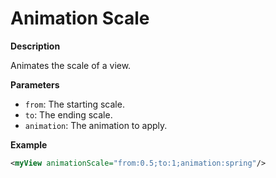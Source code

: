 # Animation Scale

**Description**

Animates the scale of a view.

**Parameters**

- `from`: The starting scale.
- `to`: The ending scale.
- `animation`: The animation to apply.

**Example**

```xml
<myView animationScale="from:0.5;to:1;animation:spring"/>
```
